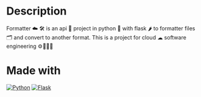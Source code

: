 # Description
Formatter ☁️ 🛠️ is an api 🌉 project in python 🐍 with flask 🌶️ to formatter files 🗂️ and convert to another format. This is a project for cloud ☁ software engineering ⚙️🧑🏻‍💻

# Made with
[![Python](https://img.shields.io/badge/python-2b5b84?style=for-the-badge&logo=python&logoColor=white&labelColor=000000)]()
[![Flask](https://img.shields.io/badge/flask-000000?style=for-the-badge&logo=flask&logoColor=white&labelColor=000000)]()